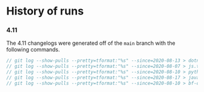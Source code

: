 # History of runs

### 4.11
The 4.11 changelogs were generated off of the `main` branch with the following commands.
```js
// git log --show-pulls --pretty=tformat:"%s" --since=2020-08-13 > dotnet.txt
// git log --show-pulls --pretty=tformat:"%s" --since=2020-08-07 > js.txt
// git log --show-pulls --pretty=tformat:"%s" --since=2020-08-10 > python.txt
// git log --show-pulls --pretty=tformat:"%s" --since=2020-08-17 > java.txt
// git log --show-pulls --pretty=tformat:"%s" --since=2020-08-10 > bf-cli.txt
```
